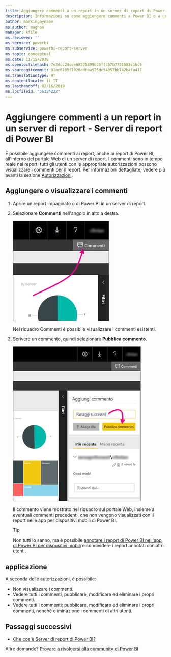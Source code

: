 ```yaml
---
title: Aggiungere commenti a un report in un server di report di Power BI
description: Informazioni su come aggiungere commenti a Power BI o a un report impaginato in un server di report di Power BI o a un server di report di SQL Server Reporting Services.
author: markingmyname
ms.author: maghan
manager: kfile
ms.reviewer: ''
ms.service: powerbi
ms.subservice: powerbi-report-server
ms.topic: conceptual
ms.date: 11/15/2018
ms.openlocfilehash: 7e2dcc24cde68275899b25ff457b7731583c1bc5
ms.sourcegitcommit: 91ac6185f7026ddbaa925dc54057bb742b4fa411
ms.translationtype: HT
ms.contentlocale: it-IT
ms.lasthandoff: 02/16/2019
ms.locfileid: "56324232"
---
```

# <a name="add-comments-to-a-report-in-a-report-server---power-bi-report-server"></a>Aggiungere commenti a un report in un server di report - Server di report di Power BI

È possibile aggiungere commenti ai report, anche ai report di Power BI, all'interno del portale Web di un server di report. I commenti sono in tempo reale nel report; tutti gli utenti con le appropriate autorizzazioni possono visualizzare i commenti per il report. Per informazioni dettagliate, vedere più avanti la sezione [Autorizzazioni](#permissions).

## <a name="add-or-view-comments"></a>Aggiungere o visualizzare i commenti

1. Aprire un report impaginato o di Power BI in un server di report.
2. Selezionare **Commenti** nell'angolo in alto a destra.

    ![Selezionare Commenti](media/add-comments/report-server-web-portal-comments-button.png)

    Nel riquadro Commenti è possibile visualizzare i commenti esistenti.
3. Scrivere un commento, quindi selezionare **Pubblica commento**.

    ![Pubblica commento](media/add-comments/report-server-web-portal-comments-pane.png)

    Il commento viene mostrato nel riquadro sul portale Web, insieme a eventuali commenti precedenti, che non vengono visualizzati con il report nelle app per dispositivi mobili di Power BI.

   > [!TIP]
   > Non tutti lo sanno, ma è possibile [annotare i report di Power BI nell'app di Power BI per dispositivi mobili](../consumer/mobile/mobile-annotate-and-share-a-tile-from-the-mobile-apps.md) e condividere i report annotati con altri utenti.

## <a name="permissions"></a>applicazione

A seconda delle autorizzazioni, è possibile:

* Non visualizzare i commenti.
* Vedere tutti i commenti, pubblicare, modificare ed eliminare i propri commenti.
* Vedere tutti i commenti; pubblicare, modificare ed eliminare i propri commenti, nonché eliminazione i commenti di altri utenti.

## <a name="next-steps"></a>Passaggi successivi
* [Che cos'è Server di report di Power BI?](get-started.md)  

Altre domande? [Provare a rivolgersi alla community di Power BI](https://community.powerbi.com/)

